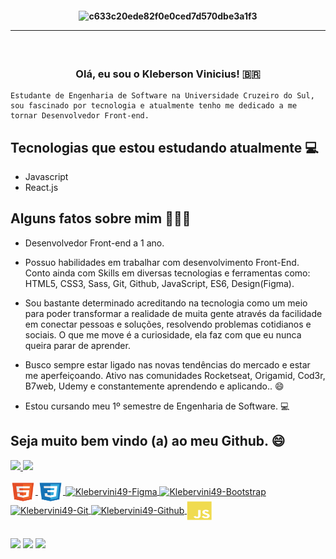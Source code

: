 <h4 align="center">
 
![c633c20ede82f0e0ced7d570dbe3a1f3](https://user-images.githubusercontent.com/70382532/138322189-2db8df52-9dcb-40a0-88a8-c365466bd33d.gif)

<hr> 
<h3 align="center">  <br>

Olá, eu sou o Kleberson Vinicius! 🇧🇷
<br>

</h3>

```
Estudante de Engenharia de Software na Universidade Cruzeiro do Sul, 
sou fascinado por tecnologia e atualmente tenho me dedicado a me tornar Desenvolvedor Front-end.
```
## Tecnologias que estou estudando atualmente 💻

  - Javascript
  - React.js
  
## Alguns fatos sobre mim 👨🏻‍💻

- Desenvolvedor Front-end a 1 ano.
- Possuo habilidades em trabalhar com desenvolvimento Front-End. Conto ainda com Skills em diversas tecnologias e ferramentas como:
  HTML5, CSS3, Sass, Git, Github, JavaScript, ES6, Design(Figma).
 
- Sou bastante determinado acreditando na tecnologia como um meio para poder transformar a realidade de muita gente através da facilidade em conectar pessoas e soluções, resolvendo problemas cotidianos e sociais. O que me move é a curiosidade, ela faz com que eu nunca queira parar de aprender.

- Busco sempre estar ligado nas novas tendências do mercado e estar me aperfeiçoando. Ativo nas comunidades Rocketseat, Origamid, Cod3r, B7web, Udemy e constantemente aprendendo e aplicando.. 😄

- Estou cursando meu 1º semestre de Engenharia de Software. 💻

## Seja muito bem vindo (a) ao meu Github.  😄


<div>
  <a href="https://github.com/Klebervini49">
  <img height="180em" src="https://github-readme-stats.vercel.app/api?username=Klebervini49&show_icons=true&theme=dark&include_all_commits=true&count_private=true"/>
  <img height="130em" src="https://github-readme-stats.vercel.app/api/top-langs/?username=Klebervini49&layout=compact&langs_count=7&theme=dark"/>
</div>
  
  <div style="display: inline_block"><br>
  <img align="center" alt="Klebervini49-HTML" height="30" width="40" src="https://raw.githubusercontent.com/devicons/devicon/master/icons/html5/html5-original.svg">
  <img align="center" alt="Klebervini49-CSS" height="30" width="40" src="https://raw.githubusercontent.com/devicons/devicon/master/icons/css3/css3-original.svg">
  <img align="center" alt="Klebervini49-Figma" height="30" width="40" src="https://cdn.jsdelivr.net/gh/devicons/devicon/icons/figma/figma-original.svg" />
  <img align="center" alt="Klebervini49-Bootstrap" height="30" width="40" src="https://cdn.jsdelivr.net/gh/devicons/devicon/icons/bootstrap/bootstrap-original.svg" />
  <img align="center" alt="Klebervini49-Git" height="30" width="40" src="https://cdn.jsdelivr.net/gh/devicons/devicon/icons/git/git-original.svg" />
  <img align="center" alt="Klebervini49-Github" height="30" width="40" src="https://cdn.jsdelivr.net/gh/devicons/devicon/icons/github/github-original.svg" />
  <img align="center" alt="Klebervini49-Js" height="30" width="40" src="https://raw.githubusercontent.com/devicons/devicon/master/icons/javascript/javascript-plain.svg">
</div>
  
  ##
  <div>
  <a href="https://instagram.com/Klebervini49" target="_blank"><img src="https://img.shields.io/badge/-Instagram-%23E4405F?style=for-the-badge&logo=instagram&logoColor=white" target="_blank"></a>
  <a href = "mailto:Klebervini49@gmail.com"><img src="https://img.shields.io/badge/-Gmail-%23333?style=for-the-badge&logo=gmail&logoColor=white" target="_blank"></a>
  <a href="https://www.linkedin.com/in/vin%C3%ADcius-radis/" target="_blank"><img src="https://img.shields.io/badge/-LinkedIn-%230077B5?style=for-the-badge&logo=linkedin&logoColor=white" target="_blank"></a> 
  </div>
